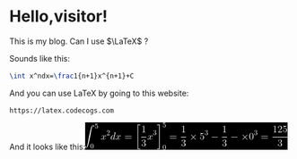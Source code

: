 # Hello,visitor!
This is my blog.
Can I use $\LaTeX$ ?

Sounds like this:

```latex
\int x^ndx=\frac1{n+1}x^{n+1}+C
```

And you can use LaTeX by going to this website:

```text
https://latex.codecogs.com
```

And it looks like this:![](\Images\latex-2.png)
